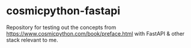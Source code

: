 # cosmicpython-fastapi
Repository for testing out the concepts from https://www.cosmicpython.com/book/preface.html with FastAPI &amp; other stack relevant to me.
